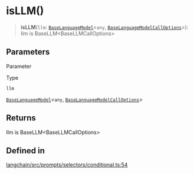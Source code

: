 isLLM()
=======

> **isLLM**(`llm`: [`BaseLanguageModel`](/docs/api/base_language/classes/BaseLanguageModel)<`any`, [`BaseLanguageModelCallOptions`](/docs/api/base_language/interfaces/BaseLanguageModelCallOptions)\>): llm is BaseLLM<BaseLLMCallOptions\>

Parameters[](#parameters "Direct link to Parameters")
------------------------------------------------------

Parameter

Type

`llm`

[`BaseLanguageModel`](/docs/api/base_language/classes/BaseLanguageModel)<`any`, [`BaseLanguageModelCallOptions`](/docs/api/base_language/interfaces/BaseLanguageModelCallOptions)\>

Returns[](#returns "Direct link to Returns")
---------------------------------------------

llm is BaseLLM<BaseLLMCallOptions\>

Defined in[](#defined-in "Direct link to Defined in")
------------------------------------------------------

[langchain/src/prompts/selectors/conditional.ts:54](https://github.com/hwchase17/langchainjs/blob/1c1274d/langchain/src/prompts/selectors/conditional.ts#L54)